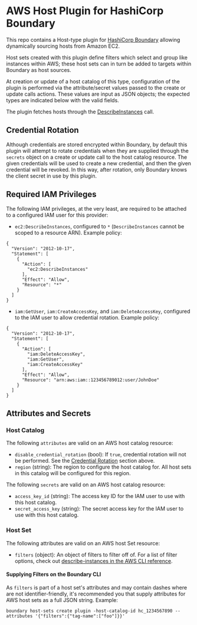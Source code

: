# AWS Host Plugin for HashiCorp Boundary

This repo contains a Host-type plugin for [HashiCorp
Boundary](https://www.boundaryproject.io/) allowing dynamically sourcing hosts
from Amazon EC2.

Host sets created with this plugin define filters which select and group like
instances within AWS; these host sets can in turn be added to targets within
Boundary as host sources.

At creation or update of a host catalog of this type, configuration of the
plugin is performed via the attribute/secret values passed to the create or
update calls actions. These values are input as JSON objects; the expected types
are indicated below with the valid fields.

The plugin fetches hosts through the
[DescribeInstances](https://docs.aws.amazon.com/AWSEC2/latest/APIReference/API_DescribeInstances.html)
call.

## Credential Rotation

Although credentials are stored encrypted within Boundary, by default this
plugin will attempt to rotate credentials when they are supplied through the
`secrets` object on a create or update call to the host catalog resource. The
given credentials will be used to create a new credential, and then the given
credential will be revoked. In this way, after rotation, only Boundary knows the
client secret in use by this plugin.

## Required IAM Privileges

The following IAM privileges, at the very least, are required to be attached to
a configured IAM user for this provider:

* `ec2:DescribeInstances`, configured to `*` (`DescribeInstances` cannot be
  scoped to a resource ARN). Example policy:

```
{
  "Version": "2012-10-17",
  "Statement": [
    {
      "Action": [
        "ec2:DescribeInstances"
      ],
      "Effect": "Allow",
      "Resource": "*"
    }
  ]
}
```

* `iam:GetUser`, `iam:CreateAccessKey`, and `iam:DeleteAccessKey`, configured to
  the IAM user to allow credential rotation. Example policy:

```
{
  "Version": "2012-10-17",
  "Statement": [
    {
      "Action": [
        "iam:DeleteAccessKey",
        "iam:GetUser",
        "iam:CreateAccessKey"
      ],
      "Effect": "Allow",
      "Resource": "arn:aws:iam::123456789012:user/JohnDoe"
    }
  ]
}
```

## Attributes and Secrets

### Host Catalog

The following `attributes` are valid on an AWS host catalog resource:

- `disable_credential_rotation` (bool): If `true`, credential rotation will not
  be performed. See the [Credential Rotation](#credential-rotation) section
  above.
- `region` (string): The region to configure the host catalog for. All host sets
  in this catalog will be configured for this region.

The following `secrets` are valid on an AWS host catalog resource:

- `access_key_id` (string): The access key ID for the IAM user to use with this
  host catalog.
- `secret_access_key` (string): The secret access key for the IAM user to use
  with this host catalog.

### Host Set

The following attributes are valid on an AWS host Set resource:

- `filters` (object): An object of filters to filter off of. For a list of
  filter options, check out [describe-instances in the AWS CLI
  reference](https://docs.aws.amazon.com/cli/latest/reference/ec2/describe-instances.html).

#### Supplying Filters on the Boundary CLI

As `filters` is part of a host set's attributes and may contain dashes where are
not identifier-friendly, it's recommended you that supply attributes for AWS
host sets as a full JSON string. Example:

```
boundary host-sets create plugin -host-catalog-id hc_1234567890 --attributes '{"filters":{"tag-name":["foo"]}}'
```
